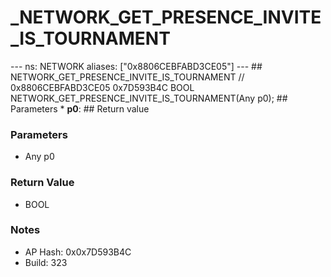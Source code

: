 # _NETWORK_GET_PRESENCE_INVITE_IS_TOURNAMENT

--- ns: NETWORK aliases: ["0x8806CEBFABD3CE05"] --- ## NETWORK_GET_PRESENCE_INVITE_IS_TOURNAMENT  // 0x8806CEBFABD3CE05 0x7D593B4C BOOL NETWORK_GET_PRESENCE_INVITE_IS_TOURNAMENT(Any p0);   ## Parameters * **p0**:  ## Return value

### Parameters
* Any p0

### Return Value
* BOOL

### Notes
* AP Hash: 0x0x7D593B4C
* Build: 323

